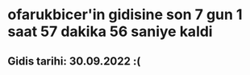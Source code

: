 # ofarukbicer'in gidisine son 7 gun 1 saat 57 dakika 56 saniye kaldi

## Gidis tarihi: 30.09.2022 :(